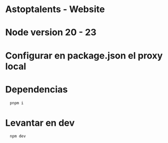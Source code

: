 # Astoptalents - Website

# Node version 20 - 23

# Configurar en package.json el proxy local

# Dependencias
```
  pnpm i
```
# Levantar en dev
```
  npm dev
```